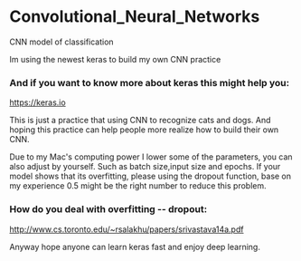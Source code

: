 # Convolutional_Neural_Networks
CNN model of classification

Im using the newest keras to build my own CNN practice

### And if you want to know more about keras this might help you:

https://keras.io

This is just a practice that using CNN to recognize cats and dogs.
And hoping this practice can help people more realize how to build their own CNN.

Due to my Mac's computing power I lower some of the parameters, you can also adjust by yourself.
Such as batch size,input size and epochs.
If your model shows that its overfitting, please using the dropout function, base on my experience 0.5 might be the right number to reduce this problem.

### How do you deal with overfitting -- dropout: 

http://www.cs.toronto.edu/~rsalakhu/papers/srivastava14a.pdf



Anyway hope anyone can learn keras fast and enjoy deep learning.

